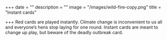 +++
date = ""
description = ""
image = "/images/wild-fire-copy.png"
title = "Instant cards"

+++
Red cards are played instantly. Climate change is inconvenient to us all and everyone’s hens stop laying for one round. Instant cards are meant to change up play, but beware of the deadly outbreak card.